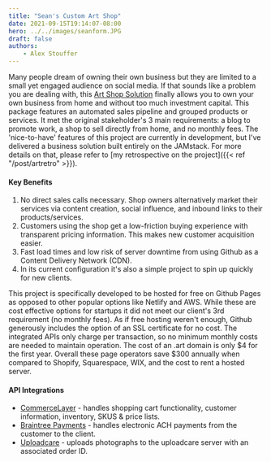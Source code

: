```yaml
---
title: "Sean's Custom Art Shop"
date: 2021-09-15T19:14:07-08:00
hero: ../../images/seanform.JPG
draft: false
authors:
    - Alex Stouffer
---
```

Many people dream of owning their own business but they are limited to a small yet engaged audience on social media. If that sounds like a problem you are dealing with, this [Art Shop Solution](https://seanobrien.art) finally allows you to own your own business from home and without too much investment capital. This package features an automated sales pipeline and grouped products or services. It met the original stakeholder's 3 main requirements: a blog to promote work, a shop to sell directly from home, and no monthly fees. The 'nice-to-have' features of this project are currently in development, but I've delivered a business solution built entirely on the JAMstack. For more details on that, please refer to [my retrospective on the project]({{< ref "/post/artretro" >}}).

#### Key Benefits
1. No direct sales calls necessary. Shop owners alternatively market their services via content creation, social influence, and inbound links to their products/services. 
2. Customers using the shop get a low-friction buying experience with transparent pricing information. This makes new customer acquisition easier.
3. Fast load times and low risk of server downtime from using Github as a Content Delivery Network (CDN).
4. In its current configuration it's also a simple project to spin up quickly for new clients.

This project is specifically developed to be hosted for free on Github Pages as opposed to other popular options like Netlify and AWS. While these are cost effective options for startups it did not meet our client's 3rd requirement (no monthly fees). As if free hosting weren't enough, Github generously includes the option of an SSL certificate for no cost. The integrated APIs only charge per transaction, so no minimum monthly costs are needed to maintain operation. The cost of an .art domain is only $4 for the first year. Overall these page operators save $300 annually when compared to Shopify, Squarespace, WIX, and the cost to rent a hosted server.

#### API Integrations
- [CommerceLayer](https://commercelayer.io/) - handles shopping cart functionality, customer information, inventory, SKUS & price lists.
- [Braintree Payments](https://www.braintreepayments.com/) - handles electronic ACH payments from the customer to the client.
- [Uploadcare](https://uploadcare.com/) - uploads photographs to the uploadcare server with an associated order ID.

